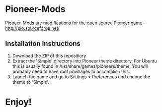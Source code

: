 # Pioneer-Mods

Pioneer-Mods are modifications for the open source Pioneer game - http://pio.sourceforge.net/

## Installation Instructions
1. Download the ZIP of this repositiory
2. Extract the 'Simple' directory into Pioneer theme directory. For Ubuntu this is usually found in /usr/share/games/pioneers/theme. You will probably need to have root privillages to accomplish this. 
3. Launch the game and go to Settings > Preferences and change the theme to 'Simple'.

# Enjoy!
